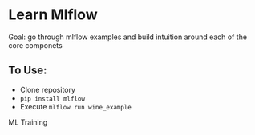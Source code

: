 # Learn Mlflow

Goal: go through mlflow examples and build intuition around each of the core componets

## To Use:
* Clone repository
* `pip install mlflow`
* Execute `mlflow run wine_example`

ML Training